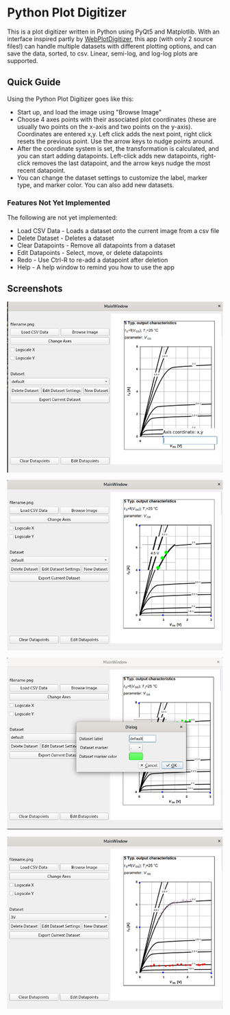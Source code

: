 # Python Plot Digitizer

This is a plot digitizer written in Python using PyQt5 and Matplotlib. With an interface inspired partly by [WebPlotDigitizer](https://automeris.io/WebPlotDigitizer/), this app (with only 2 source files!) can handle multiple datasets with different plotting options, and can save the data, sorted, to csv. Linear, semi-log, and log-log plots are supported. 



## Quick Guide

Using the Python Plot Digitizer goes like this:

* Start up, and load the image using "Browse Image"
* Choose 4 axes points with their associated plot coordinates (these are usually two points on the x-axis and two points on the y-axis). Coordinates are entered x,y. Left click adds the next point, right click resets the previous point. Use the arrow keys to nudge points around.
* After the coordinate system is set, the transformation is calculated, and you can start adding datapoints. Left-click adds new datapoints, right-click removes the last datapoint, and the arrow keys nudge the most recent datapoint. 
* You can change the dataset settings to customize the label, marker type, and marker color. You can also add new datasets. 



### Features Not Yet Implemented

The following are not yet implemented:

* Load CSV Data - Loads a dataset onto the current image from a csv file
* Delete Dataset - Deletes a dataset
* Clear Datapoints - Remove all datapoints from a dataset
* Edit Datapoints - Select, move, or delete datapoints
* Redo - Use Ctrl-R to re-add a datapoint after deletion
* Help - A help window to remind you how to use the app



## Screenshots



![Screenshot 1](screenshots/screenshot_28Jul2020.png)





![Screenshot 2](screenshots/screenshot_28Jul2020_1.png)



![Screenshot 2](screenshots/screenshot_28Jul2020_2.png)





![Screenshot 2](screenshots/screenshot_28Jul2020_3.png)

